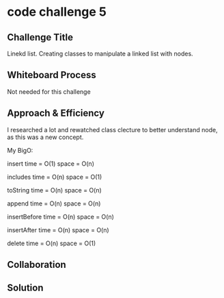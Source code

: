 # code challenge 5

## Challenge Title

 Linekd list. Creating classes to manipulate a linked list with nodes.

## Whiteboard Process

Not needed for this challenge

## Approach & Efficiency

I researched a lot and rewatched class clecture to better understand node, as this was a new concept.

My BigO:

insert
time = O(1)
space = O(n)

includes
time = O(n)
space = O(1)

toString
time = O(n)
space = O(n)

append
time = O(n)
space = O(n)

insertBefore
time = O(n)
space = O(n)

insertAfter
time = O(n)
space = O(n)

delete
time = O(n)
space = O(1)

## Collaboration

## Solution
<!-- Show how to run your code, and examples of it in action -->
